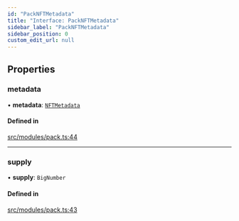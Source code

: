 ```yaml
---
id: "PackNFTMetadata"
title: "Interface: PackNFTMetadata"
sidebar_label: "PackNFTMetadata"
sidebar_position: 0
custom_edit_url: null
---
```


## Properties

### metadata

• **metadata**: [`NFTMetadata`](NFTMetadata)

#### Defined in

[src/modules/pack.ts:44](https://github.com/PrasoonPratham/nftlabs-sdk-ts/blob/68c3596/src/modules/pack.ts#L44)

---

### supply

• **supply**: `BigNumber`

#### Defined in

[src/modules/pack.ts:43](https://github.com/PrasoonPratham/nftlabs-sdk-ts/blob/68c3596/src/modules/pack.ts#L43)
